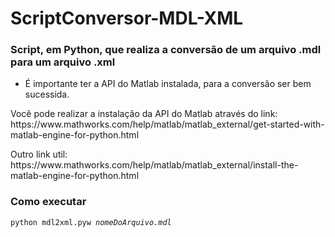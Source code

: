 # ScriptConversor-MDL-XML

### Script, em Python, que realiza a conversão de um arquivo .mdl para um arquivo .xml 
* É importante ter a API do Matlab instalada, para a conversão ser bem sucessida.
<p>Você pode realizar a instalação da API do Matlab através do link:
https://www.mathworks.com/help/matlab/matlab_external/get-started-with-matlab-engine-for-python.html</p>

<p>Outro link util:
https://www.mathworks.com/help/matlab/matlab_external/install-the-matlab-engine-for-python.html</p>

### Como executar

<code>python mdl2xml.pyw _nomeDoArquivo.mdl_</code>
